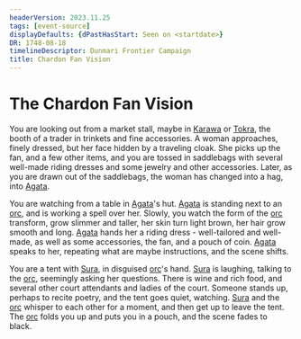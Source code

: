 ```yaml
---
headerVersion: 2023.11.25
tags: [event-source]
displayDefaults: {dPastHasStart: Seen on <startdate>}
DR: 1748-08-18
timelineDescriptor: Dunmari Frontier Campaign
title: Chardon Fan Vision
---
```

# The Chardon Fan Vision

You are looking out from a market stall, maybe in [Karawa](<../../../gazetteer/greater-dunmar/realms/dunmar/eastern-dunmar/karawa.md>) or [Tokra](<../../../gazetteer/greater-dunmar/realms/dunmar/central-dunmar/tokra/tokra.md>), the booth of a trader in trinkets and fine accessories. A woman approaches, finely dressed, but her face hidden by a traveling cloak. She picks up the fan, and a few other items, and you are tossed in saddlebags with several well-made riding dresses and some jewelry and other accessories. Later, as you are drawn out of the saddlebags, the woman has changed into a hag, into [Agata](<../../../people/fey/agata.md>).

You are watching from a table in [Agata](<../../../people/fey/agata.md>)'s hut. [Agata](<../../../people/fey/agata.md>) is standing next to an [orc](<../../../species/children-of-the-embodied-gods/orcs/orcs.md>), and is working a spell over her. Slowly, you watch the form of the [orc](<../../../species/children-of-the-embodied-gods/orcs/orcs.md>) transform, grow slimmer and taller, her skin turn light brown, her hair grow smooth and long. [Agata](<../../../people/fey/agata.md>) hands her a riding dress - well-tailored and well-made, as well as some accessories, the fan, and a pouch of coin. [Agata](<../../../people/fey/agata.md>) speaks to her, repeating what are maybe instructions, and the scene shifts.

You are a tent with [Sura](<../../../people/dunmari/sura.md>), in disguised [orc](<../../../species/children-of-the-embodied-gods/orcs/orcs.md>)'s hand. [Sura](<../../../people/dunmari/sura.md>) is laughing, talking to the [orc](<../../../species/children-of-the-embodied-gods/orcs/orcs.md>), seemingly asking her questions. There is wine and rich food, and several other court attendants and ladies of the court. Someone stands up, perhaps to recite poetry, and the tent goes quiet, watching. [Sura](<../../../people/dunmari/sura.md>) and the [orc](<../../../species/children-of-the-embodied-gods/orcs/orcs.md>) whisper to each other for a moment, and then get up to leave the tent. The [orc](<../../../species/children-of-the-embodied-gods/orcs/orcs.md>) folds you up and puts you in a pouch, and the scene fades to black. 
